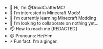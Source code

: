 - 👋 Hi, I’m @DroidCrafterMC!
- 👀 I’m interested in Minecraft Mods!
- 🌱 I’m currently learning Minecraft Modding
- 💞️ I’m looking to collaborate on nothing yet...
- 📫 How to reach me [REDACTED]
- 😄 Pronouns: He/Him
- ⚡ Fun fact: I'm a ginger.

<!---
DroidCrafterMC/DroidCrafterMC is a ✨ special ✨ repository because its `README.md` (this file) appears on your GitHub profile.
You can click the Preview link to take a look at your changes.
--->
